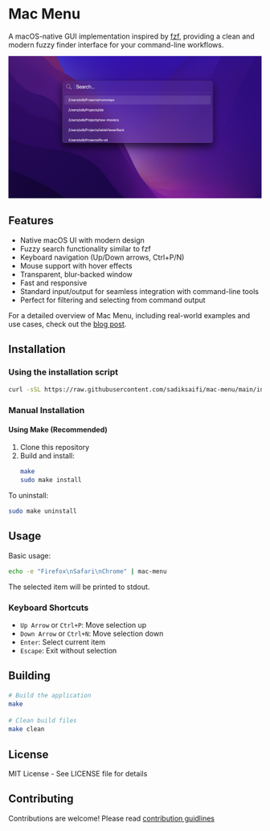 # Mac Menu

A macOS-native GUI implementation inspired by [fzf](https://github.com/junegunn/fzf), providing a clean and modern fuzzy finder interface for your command-line workflows.

![Screenshot](./assets//screenshot.png)

## Features

- Native macOS UI with modern design
- Fuzzy search functionality similar to fzf
- Keyboard navigation (Up/Down arrows, Ctrl+P/N)
- Mouse support with hover effects
- Transparent, blur-backed window
- Fast and responsive
- Standard input/output for seamless integration with command-line tools
- Perfect for filtering and selecting from command output

For a detailed overview of Mac Menu, including real-world examples and use cases, check out the [blog post](https://blog.sadiksaifi.dev/mac-menu/).

## Installation

### Using the installation script

```bash
curl -sSL https://raw.githubusercontent.com/sadiksaifi/mac-menu/main/install.sh | bash
```

### Manual Installation

#### Using Make (Recommended)

1. Clone this repository
2. Build and install:
   ```bash
   make
   sudo make install
   ```

To uninstall:

```bash
sudo make uninstall
```

## Usage

Basic usage:

```bash
echo -e "Firefox\nSafari\nChrome" | mac-menu
```

The selected item will be printed to stdout.

### Keyboard Shortcuts

- `Up Arrow` or `Ctrl+P`: Move selection up
- `Down Arrow` or `Ctrl+N`: Move selection down
- `Enter`: Select current item
- `Escape`: Exit without selection

## Building

```bash
# Build the application
make

# Clean build files
make clean
```

## License

MIT License - See LICENSE file for details

## Contributing

Contributions are welcome! Please read [contribution guidlines](./CONTRIBUTING.md)
